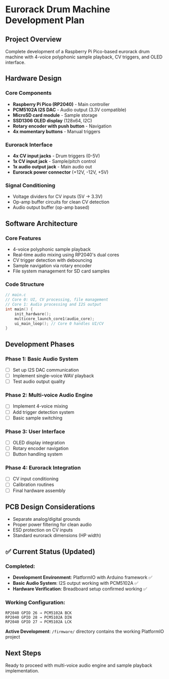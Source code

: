 # Eurorack Drum Machine Development Plan

## Project Overview

Complete development of a Raspberry Pi Pico-based eurorack drum machine with 4-voice polyphonic sample playback, CV triggers, and OLED interface.

## Hardware Design

### Core Components

- **Raspberry Pi Pico (RP2040)** - Main controller
- **PCM5102A I2S DAC** - Audio output (3.3V compatible)
- **MicroSD card module** - Sample storage
- **SSD1306 OLED display** (128x64, I2C)
- **Rotary encoder with push button** - Navigation
- **4x momentary buttons** - Manual triggers

### Eurorack Interface

- **4x CV input jacks** - Drum triggers (0-5V)
- **1x CV input jack** - Sample/pitch control
- **1x audio output jack** - Main audio out
- **Eurorack power connector** (+12V, -12V, +5V)

### Signal Conditioning

- Voltage dividers for CV inputs (5V → 3.3V)
- Op-amp buffer circuits for clean CV detection
- Audio output buffer (op-amp based)

## Software Architecture

### Core Features

- 4-voice polyphonic sample playback
- Real-time audio mixing using RP2040's dual cores
- CV trigger detection with debouncing
- Sample navigation via rotary encoder
- File system management for SD card samples

### Code Structure

```c
// main.c
// Core 0: UI, CV processing, file management
// Core 1: Audio processing and I2S output
int main() {
    init_hardware();
    multicore_launch_core1(audio_core);
    ui_main_loop(); // Core 0 handles UI/CV
}
```

## Development Phases

### Phase 1: Basic Audio System

- [ ] Set up I2S DAC communication
- [ ] Implement single-voice WAV playback
- [ ] Test audio output quality

### Phase 2: Multi-voice Audio Engine

- [ ] Implement 4-voice mixing
- [ ] Add trigger detection system
- [ ] Basic sample switching

### Phase 3: User Interface

- [ ] OLED display integration
- [ ] Rotary encoder navigation
- [ ] Button handling system

### Phase 4: Eurorack Integration

- [ ] CV input conditioning
- [ ] Calibration routines
- [ ] Final hardware assembly

## PCB Design Considerations

- Separate analog/digital grounds
- Proper power filtering for clean audio
- ESD protection on CV inputs
- Standard eurorack dimensions (HP width)

## ✅ Current Status (Updated)

### Completed:

- **Development Environment**: PlatformIO with Arduino framework ✅
- **Basic Audio System**: I2S output working with PCM5102A ✅
- **Hardware Verification**: Breadboard setup confirmed working ✅

### Working Configuration:

```
RP2040 GPIO 26 → PCM5102A BCK
RP2040 GPIO 28 → PCM5102A DIN
RP2040 GPIO 27 → PCM5102A LCK
```

**Active Development**: `/firmware/` directory contains the working PlatformIO project

## Next Steps

Ready to proceed with multi-voice audio engine and sample playback implementation.
